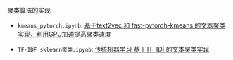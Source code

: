聚类算法的实现

* `kmeans_pytorch.ipynb`: [基于text2vec 和 fast-pytorch-kmeans 的文本聚类实现，利用GPU加速提高聚类速度](https://blog.csdn.net/sjxgghg/article/details/136694127)

* `TF-IDF sklearn聚类.ipynb`: [传统机器学习 基于TF_IDF的文本聚类实现](https://blog.csdn.net/sjxgghg/article/details/136699703)

